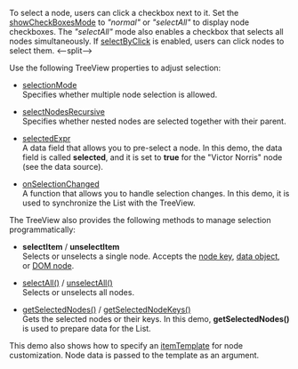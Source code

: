 To select a node, users can click a checkbox next to it. Set the [showCheckBoxesMode](/Documentation/ApiReference/UI_Components/dxTreeView/Configuration/#showCheckBoxesMode) to *"normal"* or *"selectAll"* to display node checkboxes. The *"selectAll"* mode also enables a checkbox that selects all nodes simultaneously. If [selectByClick](/Documentation/ApiReference/UI_Components/dxTreeView/Configuration/#selectByClick) is enabled, users can click nodes to select them. 
<--split-->

Use the following TreeView properties to adjust selection:
 
- [selectionMode](/Documentation/ApiReference/UI_Components/dxTreeView/Configuration/#selectionMode)             
Specifies whether multiple node selection is allowed.

- [selectNodesRecursive](/Documentation/ApiReference/UI_Components/dxTreeView/Configuration/#selectNodesRecursive)      
Specifies whether nested nodes are selected together with their parent.

- [selectedExpr](/Documentation/ApiReference/UI_Components/dxTreeView/Configuration/#selectedExpr)      
A data field that allows you to pre-select a node. In this demo, the data field is called **selected**, and it is set to **true** for the "Victor Norris" node (see the data source).

- [onSelectionChanged](/Documentation/ApiReference/UI_Components/dxTreeView/Configuration/#onSelectionChanged)        
A function that allows you to handle selection changes. In this demo, it is used to synchronize the List with the TreeView.
 
The TreeView also provides the following methods to manage selection programmatically:

- **selectItem** / **unselectItem**     
Selects or unselects a single node. Accepts the [node key](/Documentation/ApiReference/UI_Components/dxTreeView/Methods/#selectItemkey), [data object](/Documentation/ApiReference/UI_Components/dxTreeView/Methods/#selectItemitemData), or [DOM node](/Documentation/ApiReference/UI_Components/dxTreeView/Methods/#selectItemitemElement). 

- [selectAll()](/Documentation/ApiReference/UI_Components/dxTreeView/Methods/#selectAll) / [unselectAll()](/Documentation/ApiReference/UI_Components/dxTreeView/Methods/#unselectAll)         
Selects or unselects all nodes.

- [getSelectedNodes()](/Documentation/ApiReference/UI_Components/dxTreeView/Methods/#getSelectedNodes) / [getSelectedNodeKeys()](/Documentation/ApiReference/UI_Components/dxTreeView/Methods/#getSelectedNodeKeys)        
Gets the selected nodes or their keys. In this demo, **getSelectedNodes()** is used to prepare data for the List.

This demo also shows how to specify an [itemTemplate](/Documentation/ApiReference/UI_Components/dxTreeView/Configuration/#itemTemplate) for node customization. Node data is passed to the template as an argument.
